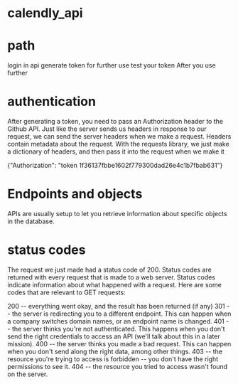# calendly_api

# path

  login in api 
  generate token for further use
  test your token 
  After you use further

# authentication
  After generating a token, you need to pass an Authorization header to the Github API. Just like the server sends us headers in response to our request, we can send the server headers when we make a request. Headers contain metadata about the request. With the requests library, we just make a dictionary of headers, and then pass it into the request when we make it
  
  {"Authorization": "token 1f36137fbbe1602f779300dad26e4c1b7fbab631"}
  
# Endpoints and objects
  APIs are usually setup to let you retrieve information about specific objects in the database.

# status codes
The request we just made had a status code of 200. Status codes are returned with every request that is made to a web server. Status codes indicate information about what happened with a request. Here are some codes that are relevant to GET requests:

200 -- everything went okay, and the result has been returned (if any)
301 -- the server is redirecting you to a different endpoint. This can happen when a company switches domain names, or an endpoint name is changed.
401 -- the server thinks you're not authenticated. This happens when you don't send the right credentials to access an API (we'll talk about this in a later mission).
400 -- the server thinks you made a bad request. This can happen when you don't send along the right data, among other things.
403 -- the resource you're trying to access is forbidden -- you don't have the right permissions to see it.
404 -- the resource you tried to access wasn't found on the server.
  
